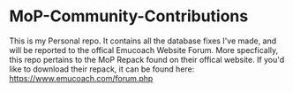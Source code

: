 # MoP-Community-Contributions

This is my Personal repo. It contains all the database fixes I've made, and will be reported to the offical Emucoach Website Forum. More specfically, this repo pertains to the MoP Repack found on their offical website. If you'd like to download their repack, it can be found here:
https://www.emucoach.com/forum.php
